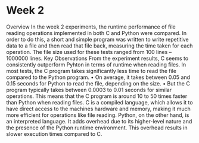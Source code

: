 # Week 2
Overview
In the week 2 experiments, the runtime performance of file reading operations implemented in both C and Python were compared. In order to do this, a short and simple program was written to write repetitive data to a file and then read that file back, measuring the time taken for each operation. The file size used for these tests ranged from 100 lines – 1000000 lines.
Key Observations
From the experiment results, C seems to consistently outperform Pyhton in terms of runtime when reading files. In most tests, the C program takes significantly less time to read the file compared to the Python program.
•	On average, it takes between 0.05 and 0.15 seconds for Python to read the file, depending on the size.
•	But the C program typically takes between 0.0003 to 0.01 seconds for similar operations.
This means that the C program is around 10 to 50 times faster than Python when reading files.
C is a compiled language, which allows it to have direct access to the machines hardware and memory, making it much more efficient for operations like file reading. Python, on the other hand, is an interpreted language. It adds overhead due to its higher-level nature and the presence of the Python runtime environment. This overhead results in slower execution times compared to C.
